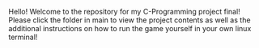 Hello! Welcome to the repository for my C-Programming project final! Please click the folder in main to view the project contents as well as the additional instructions on how to run the game yourself in your own linux terminal!
